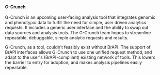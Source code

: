 #### G-Crunch

<!-- Josh -->
G-Crunch is an upcoming user-facing analysis tool that integrates genomic and phenotypic data to fulfill the need for simple, user driven analytics requests. It includes a generic user interface and the ability to swap out data sources and analysis tools. The G-Crunch team hopes to streamline repeatable, debuggable, simple analytic requests and results.

G-Crunch, as a tool, couldn't feasibly exist without BrAPI. The support of BrAPI interfaces allows G-Crunch to use one unified request method, and adapt to the user's (BrAPI-compliant) existing network of tools. This lowers the barrier to entry for adoption, and makes analysis pipelines easily repeatable. 
